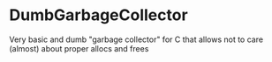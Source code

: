 # DumbGarbageCollector
Very basic and dumb "garbage collector" for C that allows not to care (almost) about proper allocs and frees
